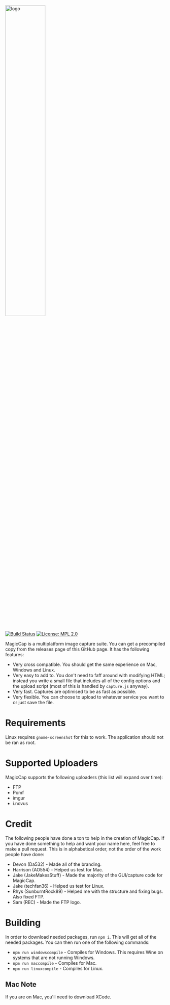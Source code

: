 <img src="https://i.imgur.com/3YKOjAF.png" alt="logo" width="50%" height="50%">

[![Build Status](https://travis-ci.com/JakeMakesStuff/MagicCap.svg?token=yBHKwe8ZjU1umyhbmu9D&branch=master)](https://travis-ci.com/JakeMakesStuff/MagicCap)
[![License: MPL 2.0](https://img.shields.io/badge/License-MPL%202.0-brightgreen.svg)](https://opensource.org/licenses/MPL-2.0)

MagicCap is a multiplatform image capture suite. You can get a precompiled copy from the releases page of this GitHub page. It has the following features:

- Very cross compatible. You should get the same experience on Mac, Windows and Linux.
- Very easy to add to. You don't need to faff around with modifying HTML; instead you write a small file that includes all of the config options and the upload script (most of this is handled by `capture.js` anyway).
- Very fast. Captures are optimised to be as fast as possible.
- Very flexible. You can choose to upload to whatever service you want to or just save the file.

# Requirements
Linux requires `gnome-screenshot` for this to work. The application should not be ran as root.

# Supported Uploaders
MagicCap supports the following uploaders (this list will expand over time):
- FTP
- Pomf
- imgur
- i.novus

# Credit
The following people have done a ton to help in the creation of MagicCap. If you have done something to help and want your name here, feel free to make a pull request. This is in alphabetical order, not the order of the work people have done:
- Devon (Da532) - Made all of the branding.
- Harrison (AO554) - Helped us test for Mac.
- Jake (JakeMakesStuff) - Made the majority of the GUI/capture code for MagicCap.
- Jake (techfan36) - Helped us test for Linux.
- Rhys (SunburntRock89) - Helped me with the structure and fixing bugs. Also fixed FTP.
- Sam (REC) - Made the FTP logo.

# Building
In order to download needed packages, run `npm i`. This will get all of the needed packages. You can then run one of the following commands:
- `npm run windowscompile` - Compiles for Windows. This requires Wine on systems that are not running Windows.
- `npm run maccompile` - Compiles for Mac.
- `npm run linuxcompile` - Compiles for Linux.

## Mac Note
If you are on Mac, you'll need to download XCode.
